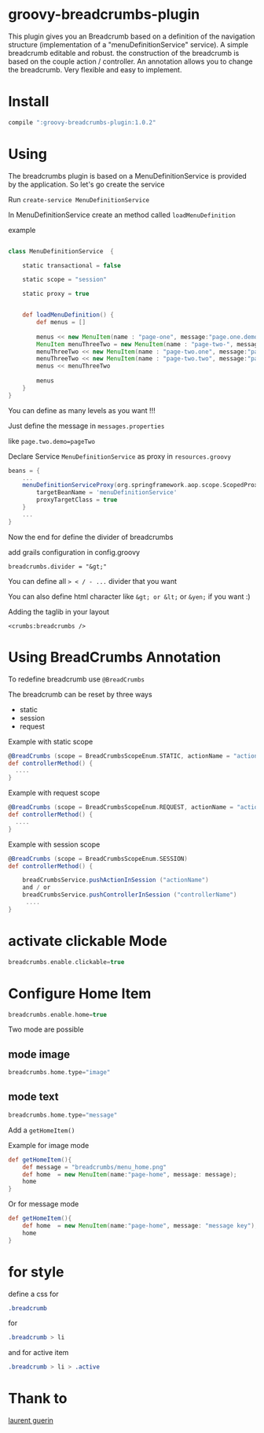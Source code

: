 groovy-breadcrumbs-plugin
=========================

This plugin gives you an Breadcrumb based on a definition of the navigation structure (implementation of a "menuDefinitionService" service).
A simple breadcrumb editable and robust.
the construction of the breadcrumb is based on the couple action / controller.
An annotation allows you to change the breadcrumb.
Very flexible and easy to implement.

Install
========================

```groovy
compile ":groovy-breadcrumbs-plugin:1.0.2"
```

Using
========================

The breadcrumbs plugin is based on a MenuDefinitionService is provided by the application. So let's go create the service

Run `create-service MenuDefinitionService`

In MenuDefinitionService create an method called `loadMenuDefinition`

example


```groovy

class MenuDefinitionService  {

	static transactional = false

	static scope = "session"

	static proxy = true


	def loadMenuDefinition() {
		def menus = []
	
	    menus << new MenuItem(name : "page-one", message:"page.one.demo", controller: "BreadCrumbsDemo", action: "pageOne")
	    MenuItem menuThreeTwo = new MenuItem(name : "page-two-", message:"page.two.demo", controller: "BreadCrumbsDemo", action:"pageThreeTwo")
	  	menuThreeTwo << new MenuItem(name : "page-two.one", message:"page.two.one.demo", controller: "BreadCrumbsDemo", action:"pageThreeTwoOne")
	  	menuThreeTwo << new MenuItem(name : "page-two.two", message:"pagetwo.two.demo", controller: "BreadCrumbsDemo", action:"pageThreeTwoTwo")
	 	menus << menuThreeTwo
	  
	 	menus
	}
}

```

You can define as many levels as you want !!!

Just define the message in `messages.properties`

like `page.two.demo=pageTwo`

Declare Service `MenuDefinitionService` as proxy in `resources.groovy`

```groovy
beans = {
	...
	menuDefinitionServiceProxy(org.springframework.aop.scope.ScopedProxyFactoryBean) {
		targetBeanName = 'menuDefinitionService'
		proxyTargetClass = true
	}
	...
}
```

Now the end for define the divider of breadcrumbs

add grails configuration in config.groovy

```goovy
breadcrumbs.divider = "&gt;"
```

You can define all `> < / - ...` divider that you want

You can also define html character like `&gt; or &lt;` or `&yen;` if you want :)

Adding the taglib in your layout

```gsp
<crumbs:breadcrumbs />
```

Using BreadCrumbs Annotation
================================

To redefine breadcrumb use ``@BreadCrumbs``

The breadcrumb can be reset by three ways

* static
* session
* request

Example with static scope
```groovy
@BreadCrumbs (scope = BreadCrumbsScopeEnum.STATIC, actionName = "actionName", ControllerName = "ControllerName")
def controllerMethod() {
  ....
}
```

Example with request scope
```groovy
@BreadCrumbs (scope = BreadCrumbsScopeEnum.REQUEST, actionName = "actionName", ControllerName = "ControllerName")
def controllerMethod() {
  ....
}
```

Example with session scope
```groovy
@BreadCrumbs (scope = BreadCrumbsScopeEnum.SESSION)
def controllerMethod() {

	breadCrumbsService.pushActionInSession ("actionName")
	and / or
	breadCrumbsService.pushControllerInSession ("controllerName")
 	 ....
}
```

activate clickable Mode
=========================
```groovy
breadcrumbs.enable.clickable=true
```

Configure Home Item
=========================
```groovy
breadcrumbs.enable.home=true
```

Two mode are possible

mode image 
-------------------------
```groovy
breadcrumbs.home.type="image"
```
mode text
-------------------------
```groovy
breadcrumbs.home.type="message"
```

Add a ```getHomeItem()```

Example for image mode

```groovy
def getHomeItem(){
	def message = "breadcrumbs/menu_home.png"
	def home  = new MenuItem(name:"page-home", message: message);
	home
}
```

Or for message mode

```groovy
def getHomeItem(){
	def home  = new MenuItem(name:"page-home", message: "message key");
	home
}
```

for style
=========================

define a css for

```css
.breadcrumb
```

for

```css
.breadcrumb > li
```

and for active item

```css
.breadcrumb > li > .active
```


Thank to
=========================

[laurent guerin ](https://github.com/lguerin?source=cc)
